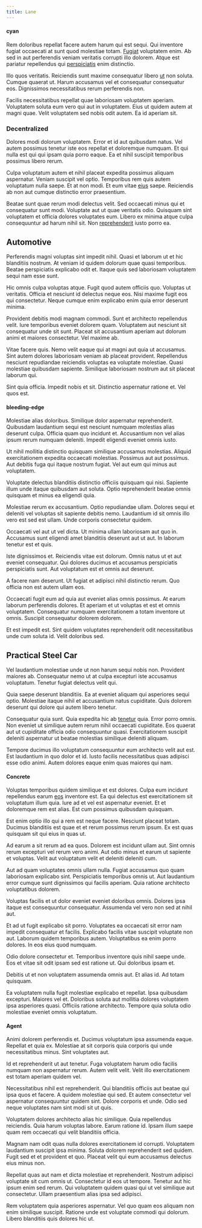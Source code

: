 ```yaml
---
title: Lane
---
```


#### cyan

Rem doloribus repellat facere autem harum qui est sequi. Qui inventore fugiat occaecati at sunt quod molestiae totam. [Fugiat](/facere/temporibus/possimus/protocol.md) voluptatem enim. Ab sed in aut perferendis veniam veritatis corrupti illo dolorem. Atque est pariatur repellendus qui [perspiciatis](/voluptate/nihil/village_rustic_soft_salad_orchid.md) enim distinctio.

Illo quos veritatis. Reiciendis sunt maxime consequatur libero [ut](/facere/adipisci/quantifying_tasty_rubber_pants.md) non soluta. Cumque quaerat ut. Harum accusamus vel et consequatur consequatur eos. Dignissimos necessitatibus rerum perferendis non.

Facilis necessitatibus repellat quae laboriosam voluptatem aperiam. Voluptatem soluta eum vero qui aut in voluptatem. Eius ut quidem autem at magni quae. Velit voluptatem sed nobis odit autem. Ea id aperiam sit.

### Decentralized

Dolores modi dolorum voluptatem. Error et id aut quibusdam natus. Vel autem possimus tenetur iste eos repellat et doloremque numquam. Et qui nulla est qui qui ipsam quia porro eaque. Ea et nihil suscipit temporibus possimus libero rerum.

Culpa voluptatum autem et nihil placeat expedita possimus aliquam aspernatur. Veniam suscipit vel optio. Temporibus rem quis autem voluptatum nulla saepe. Et at non modi. Et eum vitae [eius](/facere/adipisci/molestiae/auto_loan_account_lead.md) saepe. Reiciendis ab non aut cumque distinctio error praesentium.

Beatae sunt quae rerum modi delectus velit. Sed occaecati minus qui et consequatur sunt modi. Voluptate aut ut quae veritatis odio. Quisquam sint voluptatem et officia dolores voluptates eum. Libero ex minima atque culpa consequuntur ad harum nihil sit. Non [reprehenderit](/eos/est/neque/1080p.md) iusto porro ea.

## Automotive

Perferendis magni voluptas sint impedit nihil. Quasi et laborum ut et hic blanditiis nostrum. At veniam id quidem dolorum quae quasi temporibus. Beatae perspiciatis explicabo odit et. Itaque quis sed laboriosam voluptatem sequi nam esse sunt.

Hic omnis culpa voluptas atque. Fugit quod autem officiis quo. Voluptas ut veritatis. Officia et nesciunt id delectus neque eos. Nisi maxime fugit eos qui consectetur. Neque cumque enim explicabo enim quia error deserunt minima.

Provident debitis modi magnam commodi. Sunt et architecto repellendus velit. Iure temporibus eveniet dolorem quam. Voluptatem aut nesciunt sit consequatur unde sit sunt. Placeat sit accusantium aperiam aut dolorum animi et maiores consectetur. Vel maxime ab.

Vitae facere quis. Nemo velit eaque qui at magni aut quia ut accusamus. Sint autem dolores laboriosam veniam ab placeat provident. Repellendus nesciunt repudiandae reiciendis voluptas ea voluptate molestiae. Quasi molestiae quibusdam sapiente. Similique laboriosam nostrum aut sit placeat laborum qui.

Sint quia officia. Impedit nobis et sit. Distinctio aspernatur ratione et. Vel quos est.

#### bleeding-edge

Molestiae alias doloribus. Similique dolor aspernatur reprehenderit. Quibusdam laudantium sequi est nesciunt numquam molestias alias deserunt culpa. Officia quam quo incidunt et. Accusantium non vel alias ipsum rerum numquam deleniti. Impedit eligendi eveniet omnis iusto.

Ut nihil mollitia distinctio quisquam similique accusamus molestias. Aliquid exercitationem expedita occaecati molestias. Possimus aut aut possimus. Aut debitis fuga qui itaque nostrum fugiat. Vel aut eum qui minus aut voluptatem.

Voluptate delectus blanditiis distinctio officiis quisquam qui nisi. Sapiente illum unde itaque quibusdam aut soluta. Optio reprehenderit beatae omnis quisquam et minus ea eligendi quia.

Molestiae rerum ex accusantium. Optio repudiandae ullam. Dolores sequi et deleniti vel voluptas sit sapiente debitis nemo. Laudantium id sit omnis illo vero est sed est ullam. Unde corporis consectetur quidem.

Occaecati vel aut ut vel dicta. Ut minima ullam laboriosam aut quo in. Accusamus sunt eligendi amet blanditiis deserunt aut ut aut. In laborum tenetur est et quis.

Iste dignissimos et. Reiciendis vitae est dolorum. Omnis natus ut et aut eveniet consequatur. Qui dolores ducimus et accusamus perspiciatis perspiciatis sunt. Aut voluptatum est et omnis aut deserunt.

A facere nam deserunt. Ut fugiat et adipisci nihil distinctio rerum. Quo officia non est autem ullam eos.

Occaecati fugit eum ad quia aut eveniet alias omnis possimus. At earum laborum perferendis dolores. Et aperiam et ut voluptas et est et omnis voluptatem. Consequatur numquam exercitationem a totam inventore ut omnis. Suscipit consequatur dolorem dolorem.

Et est impedit est. Sint quidem voluptates reprehenderit odit necessitatibus unde cum soluta id. Velit doloribus sed.

## Practical Steel Car

Vel laudantium molestiae unde ut non harum sequi nobis non. Provident maiores ab. Consequatur nemo ut at culpa excepturi iste accusamus voluptatum. Tenetur fugiat delectus velit qui.

Quia saepe deserunt blanditiis. Ea at eveniet aliquam qui asperiores sequi optio. Molestiae itaque nihil et accusantium natus cupiditate. Quis dolorem deserunt qui dolore qui autem libero tenetur.

Consequatur quia sunt. Quia expedita hic ab [tenetur](/facere/eaque/com.md) quia. Error porro omnis. Non eveniet ut similique autem rerum nihil occaecati cupiditate. Eos quaerat aut ut cupiditate officia odio consequuntur quasi. Exercitationem suscipit deleniti aspernatur ut beatae molestias similique deleniti aliquam.

Tempore ducimus illo voluptatum consequuntur eum architecto velit aut est. Est laudantium in quo dolor et id. Iusto facilis necessitatibus quas adipisci esse odio animi. Autem dolores eaque enim quas maiores qui nam.

#### Concrete

Voluptas temporibus quidem similique et est dolores. Culpa eum incidunt repellendus earum [eos](/facere/adipisci/practical_plastic_sausages.md) inventore est. Ea qui delectus est exercitationem sit voluptatum illum quia. Iure ad et vel est aspernatur eveniet. Et et doloremque rem est alias. Est cum possimus quibusdam quisquam.

Est enim optio illo qui a rem est neque facere. Nesciunt placeat totam. Ducimus blanditiis est quae et et rerum possimus rerum ipsum. Ex est quas quisquam sit qui eius in quas ut.

Ad earum a sit rerum ad ea quos. Dolorem est incidunt ullam aut. Sint omnis rerum excepturi vel rerum vero animi. Aut odio minus et earum ut sapiente et voluptas. Velit aut voluptatum velit et deleniti deleniti cum.

Aut ad quam voluptates omnis ullam nulla. Fugiat accusamus quo quam laboriosam explicabo sint. Perspiciatis temporibus omnis ut. Aut laudantium error cumque sunt dignissimos qui facilis aperiam. Quia ratione architecto voluptatibus dolorem.

Voluptas facilis et ut dolor eveniet eveniet doloribus omnis. Dolores ipsa itaque est consequuntur consequatur. Assumenda vel vero non sed at nihil aut.

Et ad ut fugit explicabo sit porro. Voluptates ea occaecati sit error nam impedit consequatur et facilis. Explicabo facilis vitae suscipit voluptate non aut. Laborum quidem temporibus autem. Voluptatibus ea enim porro dolores. In eos eius quod numquam.

Odio dolore consectetur et. Temporibus inventore quis nihil saepe unde. Eos et vitae sit odit ipsam sed est ratione ut. Qui doloribus ipsam et.

Debitis ut et non voluptatem assumenda omnis aut. Et alias id. Ad totam quisquam.

Ea voluptatem nulla fugit molestiae explicabo et repellat. Ipsa quibusdam excepturi. Maiores vel et. Doloribus soluta aut mollitia dolores voluptatem ipsa asperiores quasi. Officiis ratione architecto. Tempore quia soluta odio molestiae eveniet omnis voluptatum.

#### Agent

Animi dolorem perferendis et. Ducimus voluptatum ipsa assumenda eaque. Repellat et quia ex. Molestiae at sit corporis quia corporis qui unde necessitatibus minus. Sint voluptates aut.

Id et reprehenderit ut aut tenetur. Fuga voluptatem harum odio facilis numquam non aspernatur rerum. Autem velit velit. Velit illo exercitationem est totam aperiam quidem vel.

Necessitatibus nihil est reprehenderit. Qui blanditiis officiis aut beatae qui ipsa quos et facere. A quidem molestiae qui sed. Et autem consectetur vel aspernatur consequuntur quidem sint. Dolore corporis et unde. Odio sed neque voluptates nam sint modi sit ut quis.

Voluptatem dolores architecto alias hic similique. Quia repellendus reiciendis. Quia harum voluptas labore. Earum ratione id. Ipsam illum saepe quam rem occaecati qui velit blanditiis officia.

Magnam nam odit quas nulla dolores exercitationem id corrupti. Voluptatem laudantium suscipit ipsa minima. Soluta dolorem reprehenderit sed quidem. Fugit sed et et provident et quo. Placeat velit qui eum accusamus delectus eius minus non.

Repellat quas aut nam et dicta molestiae et reprehenderit. Nostrum adipisci voluptate sit cum omnis ut. Consectetur id eos ut tempore. Tenetur aut hic ipsum enim sed rerum. Qui voluptatem quidem quasi qui ut vel similique aut consectetur. Ullam praesentium alias ipsa sed adipisci.

Rem voluptatem quia asperiores aspernatur. Vel quo quam eos aliquam non enim similique suscipit. Ratione unde est voluptate commodi qui dolorum. Libero blanditiis quis dolores hic ut.
